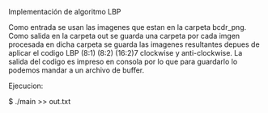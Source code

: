 Implementación de algoritmo LBP 

Como entrada se usan las imagenes
que estan en la carpeta bcdr_png.
Como salida en la carpeta out se
guarda una carpeta por cada imgen
procesada en dicha carpeta se guarda
las imagenes resultantes depues de
aplicar el codigo LBP (8:1) (8:2) (16:2)7
clockwise y anti-clockwise.
La salida del codigo es impreso en consola
por lo que para guardarlo lo podemos mandar
a un archivo de buffer.

Ejecucion:

$ ./main >> out.txt
